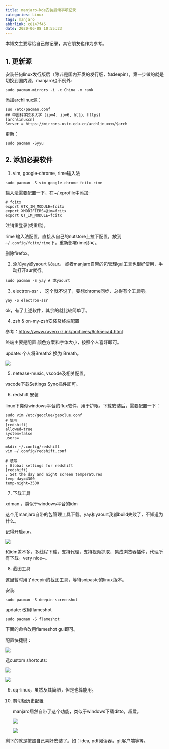 ```yaml
---
title: manjaro-kde安装后续事项记录
categories: Linux
tags: manjaro
abbrlink: c8147f45
date: 2020-06-08 10:55:23
---
```


本博文主要写给自己做记录，其它朋友也作为参考。

## 1. 更新源

安装任何linux发行版后（除非是国内开发的发行版，如deepin），第一步做的就是切换到国内源，manjaro也不例外:

```shell
sudo pacman-mirrors -i -c China -m rank 
```

添加archlinux源：

```
suo /etc/pacman.conf
## 中国科学技术大学 (ipv4, ipv6, http, https)
[archlinuxcn]
Server = https://mirrors.ustc.edu.cn/archlinuxcn/$arch
```

更新：

```shell
sudo pacman -Syyu
```

<!--more-->

## 2. 添加必要软件

1. vim, google-chrome, rime输入法

```shell
sudo pacman -S vim google-chrome fcitx-rime
```

输入法需要配置一下，在~/.xprofile中添加:

```
# fcitx
export GTK_IM_MODULE=fcitx
export XMODIFIERS=@im=fcitx
export QT_IM_MODULE=fcitx
```

注销重登录(或重启)。

rime 输入法配置，直接从自己的nutstore上拉下配置，放到 `~/.config/fcitx/rime`下，重新部署rime即可。

删除firefox。

2. 添加yay或yaourt 以aur。 或者manjaro自带的包管理gui工具也很好使用，手动打开aur就行。

```shell
sudo pacman -S yay # 或yaourt
```

3. electron-ssr ， 这个就不说了，要想chrome同步，总得有个工具吧。

```shell
yay -S electron-ssr
```

ok，有了上述软件，其余的就比较简单了。

4. zsh & on-my-zsh安装及终端配置

参考：https://www.ravenxrz.ink/archives/6c55eca4.html

终端主要是配置 颜色方案和字体大小，按照个人喜好即可。

update: 个人将Breath2 换为 Breath。

![](https://pic.downk.cc/item/5edda5ebc2a9a83be5dc28d1.png)

5. netease-music, vscode及相关配置。

vscode下载Settings Sync插件即可。

6. redshift 安装

linux下类似windows平台的flux软件，用于护眼。下载安装后，需要配置一下：

```shell
sudo vim /etc/geoclue/geoclue.conf 
# 填写
[redshift]
allowed=true
system=false
users=
```

```shell
mkdir ~/.config/redshift
vim ~/.config/redshift.conf

# 填写
; Global settings for redshift
[redshift]
; Set the day and night screen temperatures
temp-day=4300
temp-night=3500
```

7. 下载工具

xdman ，类似于windows平台的idm

这个用manjaro自带的包管理工具下载。yay和yaourt我都build失败了，不知道为什么。

记得开启aur。

![](https://pic.downk.cc/item/5edda47ec2a9a83be5d8d6bf.png)

和idm差不多，多线程下载，支持代理，支持视频抓取，集成浏览器插件，代理所有下载。very nice~。

8. 截图工具

这里暂时用了deepin的截图工具，等待snipaste的linux版本。

安装:

```shell
sudo pacman -S deepin-screenshot  
```

update: 改用flameshot

```
sudo pacman -S flameshot
```

下面的命令改用flameshot gui即可。

配置快捷键：

![](https://pic.downk.cc/item/5edda503c2a9a83be5da0f25.png)

选custom shortcuts:

![](https://pic.downk.cc/item/5edda561c2a9a83be5daf28a.png)

![](https://pic.downk.cc/item/5edda59dc2a9a83be5db75d3.png)

9. qq-linux，虽然及其简陋，但是也算能用。

10. 剪切板历史配置

    manjaro居然自带了这个功能，类似于windows下载ditto，超爱。

    ![](https://pic.downk.cc/item/5edda7aac2a9a83be5e052f9.png)

    ![](https://pic.downk.cc/item/5edda770c2a9a83be5dfdcad.png)



剩下的就是按照自己喜好安装了。如：idea, pdf阅读器，git客户端等等。